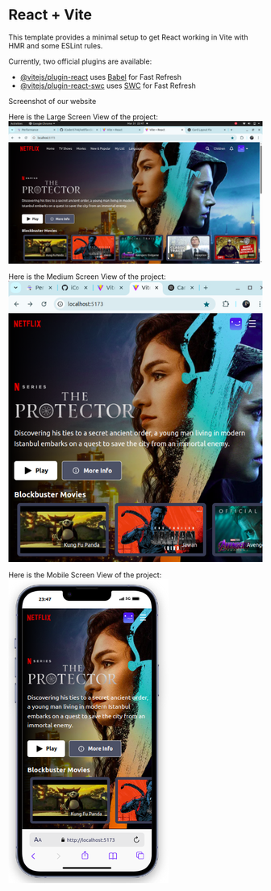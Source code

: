 # React + Vite

This template provides a minimal setup to get React working in Vite with HMR and some ESLint rules.

Currently, two official plugins are available:

- [@vitejs/plugin-react](https://github.com/vitejs/vite-plugin-react/blob/main/packages/plugin-react/README.md) uses [Babel](https://babeljs.io/) for Fast Refresh
- [@vitejs/plugin-react-swc](https://github.com/vitejs/vite-plugin-react-swc) uses [SWC](https://swc.rs/) for Fast Refresh

Screenshot of our website

Here is the Large Screen View of the project:
![Large Screen View](https://github.com/iCoder5744/netflix-clone/blob/master/Large-Screen-View.png?raw=true)

Here is the Medium Screen View of the project:
![Large Screen View](https://github.com/iCoder5744/netflix-clone/blob/master/Medium-Screen.png?raw=true)


Here is the Mobile Screen View of the project:
![Large Screen View](https://github.com/iCoder5744/netflix-clone/blob/master/Mobile-View.png?raw=true)
